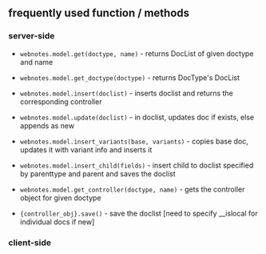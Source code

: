 ## frequently used function / methods

### server-side

* `webnotes.model.get(doctype, name)` - returns DocList of given doctype and name

* `webnotes.model.get_doctype(doctype)` - returns DocType's DocList

* `webnotes.model.insert(doclist)` - inserts doclist and returns the corresponding controller

* `webnotes.model.update(doclist)` - in doclist, updates doc if exists, else appends as new

* `webnotes.model.insert_variants(base, variants)` - copies base doc, updates it with variant info and inserts it

* `webnotes.model.insert_child(fields)` - insert child to doclist specified by parenttype and parent and saves the doclist

* `webnotes.model.get_controller(doctype, name)` - gets the controller object for given doctype

* `{controller_obj}.save()` - save the doclist [need to specify __islocal for individual docs if new]

### client-side
